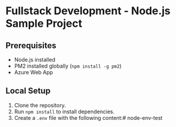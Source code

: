 # Fullstack Development - Node.js Sample Project

## Prerequisites
- Node.js installed
- PM2 installed globally (`npm install -g pm2`)
- Azure Web App

## Local Setup

1. Clone the repository.
2. Run `npm install` to install dependencies.
3. Create a `.env` file with the following content:# node-env-test
